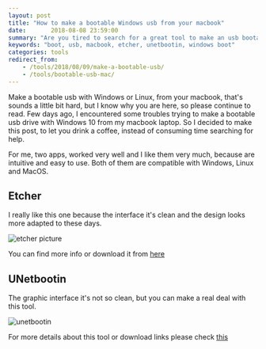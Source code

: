 ```yaml
---
layout: post
title: "How to make a bootable Windows usb from your macbook"
date:       2018-08-08 23:59:00
summary: "Are you tired to search for a great tool to make an usb bootable from your macbook ? Check this out and find two of the best tools: Etcher or UNetbootin"
keywords: "boot, usb, macbook, etcher, unetbootin, windows boot"
categories: tools
redirect_from: 
    - /tools/2018/08/09/make-a-bootable-usb/
    - /tools/bootable-usb-mac/
---
```


Make a bootable usb with Windows or Linux, from your macbook, that's sounds a little bit hard, but I know why you are here, so please continue to read. Few days ago, I encountered some troubles trying to make a bootable usb drive with Windows 10 from my macbook laptop. So I decided to make this post, to let you drink a coffee, instead of consuming time searching for help.

For me, two apps, worked very well and I like them very much, because are intuitive and easy to use. Both of them are compatible with Windows, Linux and MacOS.

## Etcher

I really like this one because the interface it's clean and the design looks more adapted to these days.

![etcher picture](https://etcher.io/static/screenshot.gif)

You can find more info or download it from [here](https://etcher.io/)

## UNetbootin

The graphic interface it's not so clean, but you can make a real deal with this tool.

<img src="http://unetbootin.github.io/screenshot4.jpg" alt="unetbootin" style="display: block; margin: 0 auto;">

For more details about this tool or download links please check [this](http://unetbootin.github.io/)

